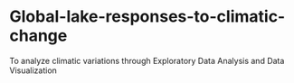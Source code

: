 # Global-lake-responses-to-climatic-change
To analyze climatic variations through Exploratory Data Analysis and Data Visualization
